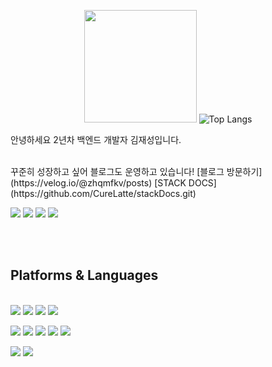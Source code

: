
<div align=center>
  
  <img height="180em" src="https://github-readme-stats.vercel.app/api?username=CureLatte&show_icons=true&hide_border=true&&count_private=true&include_all_commits=true&theme=github_dark" />   ![Top Langs](https://github-readme-stats.vercel.app/api/top-langs/?username=CureLatte&layout=compact&hide_border=true&theme=github_dark)
</div>
<div align=left>
     
  
  <p>안녕하세요 2년차 백엔드 개발자 김재성입니다. <br/></p>
    <br/>
    꾸준히 성장하고 싶어 블로그도 운영하고 있습니다!
    [블로그 방문하기](https://velog.io/@zhqmfkv/posts)
    [STACK DOCS](https://github.com/CureLatte/stackDocs.git)
  <p>
    <a href="https://jscript.tistory.com/" target="_blank">
      <img src="https://img.shields.io/badge/Blog-DD0B78?style=flat-square&logo=GitHub%20Sponsors&logoColor=white"/></a>
    <a href="CureLatte:zhqmfkv@naver.com" target="_blank">
      <img src="https://img.shields.io/badge/zhqmfkv@naver.com-EA4335?style=flat-square&logo=Gmail&logoColor=dark"/></a>
    <a href="https://www.linkedin.com/in/%ED%9B%88%ED%9D%AC-%EA%B9%80//" target="_blank">
      <img src="https://img.shields.io/badge/CureLatte-0A66C2?style=flat-square&logo=Linkedin&logoColor=dark"/></a>
    <a href="https://hits.seeyoufarm.com">
      <img src="https://hits.seeyoufarm.com/api/count/incr/badge.svg?url=https%3A%2F%2Fgithub.com%2FCureLatte&count_bg=%2379C83D&title_bg=%23555555&icon=python.svg&icon_color=%23E7E7E7&title=hits&edge_flat=false"/></a>
  </p><br/>
</div>
<br/>
<div align=left> 

  
  
  ## Platforms & Languages
  
  
<p>
  <br>
  <img src="https://img.shields.io/badge/python-3776AB?style=for-the-badge&logo=python&logoColor=white"> 
  <img src="https://img.shields.io/badge/mongoDB-47A248?style=for-the-badge&logo=MongoDB&logoColor=white">
  <img src="https://img.shields.io/badge/django-092E20?style=for-the-badge&logo=django&logoColor=white">
  <img src="https://img.shields.io/badge/flask-000000?style=for-the-badge&logo=flask&logoColor=white">
  <br>  
  
</p>
  
<p>
  <img src="https://img.shields.io/badge/html5-E34F26?style=for-the-badge&logo=html5&logoColor=white"> 
  <img src="https://img.shields.io/badge/css-1572B6?style=for-the-badge&logo=css3&logoColor=white"> 
  <img src="https://img.shields.io/badge/bootstrap-7952B3?style=for-the-badge&logo=bootstrap&logoColor=white">
  <img src="https://img.shields.io/badge/javascript-F7DF1E?style=for-the-badge&logo=javascript&logoColor=black"> 
  <img src="https://img.shields.io/badge/jquery-0769AD?style=for-the-badge&logo=jquery&logoColor=white">
  <br>
</p>

<p>
  <img src="https://img.shields.io/badge/github-181717?style=for-the-badge&logo=github&logoColor=white">
  <img src="https://img.shields.io/badge/git-F05032?style=for-the-badge&logo=git&logoColor=white">
</p>
</div>
</div>
